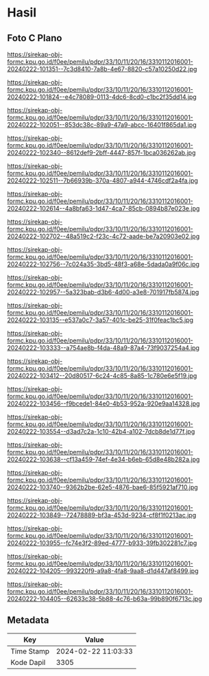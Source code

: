 # Hasil

## Foto C Plano

https://sirekap-obj-formc.kpu.go.id/f0ee/pemilu/pdpr/33/10/11/20/16/3310112016001-20240222-101351--7c3d8410-7a8b-4e67-8820-c57a10250d22.jpg

https://sirekap-obj-formc.kpu.go.id/f0ee/pemilu/pdpr/33/10/11/20/16/3310112016001-20240222-101824--e4c78089-0113-4dc6-8cd0-c1bc2f35dd14.jpg

https://sirekap-obj-formc.kpu.go.id/f0ee/pemilu/pdpr/33/10/11/20/16/3310112016001-20240222-102051--853dc38c-89a9-47a9-abcc-16401f865da1.jpg

https://sirekap-obj-formc.kpu.go.id/f0ee/pemilu/pdpr/33/10/11/20/16/3310112016001-20240222-102340--8612def9-2bff-4447-857f-1bca036262ab.jpg

https://sirekap-obj-formc.kpu.go.id/f0ee/pemilu/pdpr/33/10/11/20/16/3310112016001-20240222-102511--7b66939b-370a-4807-a944-4746cdf2a4fa.jpg

https://sirekap-obj-formc.kpu.go.id/f0ee/pemilu/pdpr/33/10/11/20/16/3310112016001-20240222-102614--4a8bfa63-1d47-4ca7-85cb-0894b87e023e.jpg

https://sirekap-obj-formc.kpu.go.id/f0ee/pemilu/pdpr/33/10/11/20/16/3310112016001-20240222-102702--48a519c2-f23c-4c72-aade-be7a20903e02.jpg

https://sirekap-obj-formc.kpu.go.id/f0ee/pemilu/pdpr/33/10/11/20/16/3310112016001-20240222-102756--7c024a35-3bd5-48f3-a68e-5dada0a9f06c.jpg

https://sirekap-obj-formc.kpu.go.id/f0ee/pemilu/pdpr/33/10/11/20/16/3310112016001-20240222-102957--5a323bab-d3b6-4d00-a3e8-701917fb5874.jpg

https://sirekap-obj-formc.kpu.go.id/f0ee/pemilu/pdpr/33/10/11/20/16/3310112016001-20240222-103135--e537a0c7-3a57-401c-be25-31f0feac1bc5.jpg

https://sirekap-obj-formc.kpu.go.id/f0ee/pemilu/pdpr/33/10/11/20/16/3310112016001-20240222-103333--a754ae8b-f4da-48a9-87a4-73f9037254a4.jpg

https://sirekap-obj-formc.kpu.go.id/f0ee/pemilu/pdpr/33/10/11/20/16/3310112016001-20240222-103412--20d80517-6c24-4c85-8a85-1c780e6e5f19.jpg

https://sirekap-obj-formc.kpu.go.id/f0ee/pemilu/pdpr/33/10/11/20/16/3310112016001-20240222-103456--f9bcede1-84e0-4b53-952a-920e9aa14328.jpg

https://sirekap-obj-formc.kpu.go.id/f0ee/pemilu/pdpr/33/10/11/20/16/3310112016001-20240222-103554--d3ad7c2a-1c10-42b4-a102-7dcb8de1d77f.jpg

https://sirekap-obj-formc.kpu.go.id/f0ee/pemilu/pdpr/33/10/11/20/16/3310112016001-20240222-103638--cf13a459-74ef-4e34-b6eb-65d8e48b282a.jpg

https://sirekap-obj-formc.kpu.go.id/f0ee/pemilu/pdpr/33/10/11/20/16/3310112016001-20240222-103740--9362b2be-62e5-4876-bae6-85f5921af710.jpg

https://sirekap-obj-formc.kpu.go.id/f0ee/pemilu/pdpr/33/10/11/20/16/3310112016001-20240222-103849--72478889-bf3a-453d-9234-cf8f1f0213ac.jpg

https://sirekap-obj-formc.kpu.go.id/f0ee/pemilu/pdpr/33/10/11/20/16/3310112016001-20240222-103955--fc74e3f2-89ed-4777-b933-39fb302281c7.jpg

https://sirekap-obj-formc.kpu.go.id/f0ee/pemilu/pdpr/33/10/11/20/16/3310112016001-20240222-104205--993220f9-a9a8-4fa8-9aa8-d1d447af8499.jpg

https://sirekap-obj-formc.kpu.go.id/f0ee/pemilu/pdpr/33/10/11/20/16/3310112016001-20240222-104405--62633c38-5b88-4c76-b63a-99b890f6713c.jpg


## Metadata

| Key        | Value               |
| ---------- | ------------------- |
| Time Stamp | 2024-02-22 11:03:33 |
| Kode Dapil | 3305                |



